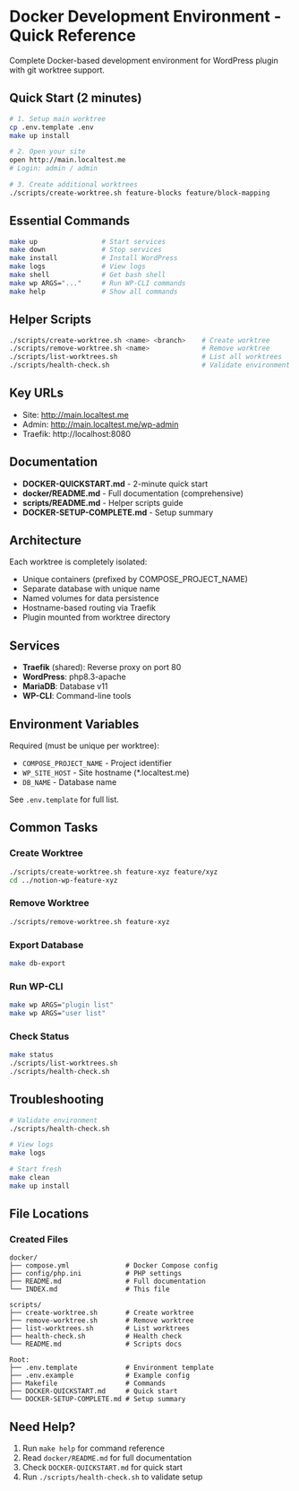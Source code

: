 # Docker Development Environment - Quick Reference

Complete Docker-based development environment for WordPress plugin with git worktree support.

## Quick Start (2 minutes)

```bash
# 1. Setup main worktree
cp .env.template .env
make up install

# 2. Open your site
open http://main.localtest.me
# Login: admin / admin

# 3. Create additional worktrees
./scripts/create-worktree.sh feature-blocks feature/block-mapping
```

## Essential Commands

```bash
make up                # Start services
make down              # Stop services
make install           # Install WordPress
make logs              # View logs
make shell             # Get bash shell
make wp ARGS="..."     # Run WP-CLI commands
make help              # Show all commands
```

## Helper Scripts

```bash
./scripts/create-worktree.sh <name> <branch>    # Create worktree
./scripts/remove-worktree.sh <name>             # Remove worktree
./scripts/list-worktrees.sh                     # List all worktrees
./scripts/health-check.sh                       # Validate environment
```

## Key URLs

- Site: http://main.localtest.me
- Admin: http://main.localtest.me/wp-admin
- Traefik: http://localhost:8080

## Documentation

- **DOCKER-QUICKSTART.md** - 2-minute quick start
- **docker/README.md** - Full documentation (comprehensive)
- **scripts/README.md** - Helper scripts guide
- **DOCKER-SETUP-COMPLETE.md** - Setup summary

## Architecture

Each worktree is completely isolated:
- Unique containers (prefixed by COMPOSE_PROJECT_NAME)
- Separate database with unique name
- Named volumes for data persistence
- Hostname-based routing via Traefik
- Plugin mounted from worktree directory

## Services

- **Traefik** (shared): Reverse proxy on port 80
- **WordPress**: php8.3-apache
- **MariaDB**: Database v11
- **WP-CLI**: Command-line tools

## Environment Variables

Required (must be unique per worktree):
- `COMPOSE_PROJECT_NAME` - Project identifier
- `WP_SITE_HOST` - Site hostname (*.localtest.me)
- `DB_NAME` - Database name

See `.env.template` for full list.

## Common Tasks

### Create Worktree
```bash
./scripts/create-worktree.sh feature-xyz feature/xyz
cd ../notion-wp-feature-xyz
```

### Remove Worktree
```bash
./scripts/remove-worktree.sh feature-xyz
```

### Export Database
```bash
make db-export
```

### Run WP-CLI
```bash
make wp ARGS="plugin list"
make wp ARGS="user list"
```

### Check Status
```bash
make status
./scripts/list-worktrees.sh
./scripts/health-check.sh
```

## Troubleshooting

```bash
# Validate environment
./scripts/health-check.sh

# View logs
make logs

# Start fresh
make clean
make up install
```

## File Locations

### Created Files
```
docker/
├── compose.yml              # Docker Compose config
├── config/php.ini           # PHP settings
├── README.md                # Full documentation
└── INDEX.md                 # This file

scripts/
├── create-worktree.sh       # Create worktree
├── remove-worktree.sh       # Remove worktree
├── list-worktrees.sh        # List worktrees
├── health-check.sh          # Health check
└── README.md                # Scripts docs

Root:
├── .env.template            # Environment template
├── .env.example             # Example config
├── Makefile                 # Commands
├── DOCKER-QUICKSTART.md     # Quick start
└── DOCKER-SETUP-COMPLETE.md # Setup summary
```

## Need Help?

1. Run `make help` for command reference
2. Read `docker/README.md` for full documentation
3. Check `DOCKER-QUICKSTART.md` for quick start
4. Run `./scripts/health-check.sh` to validate setup
